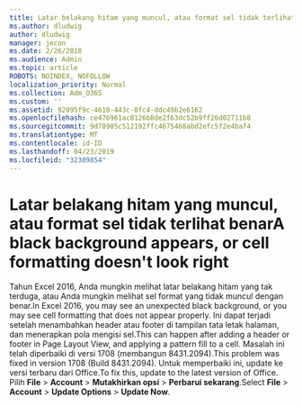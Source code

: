 ```yaml
---
title: Latar belakang hitam yang muncul, atau format sel tidak terlihat benar
ms.author: dludwig
author: dludwig
manager: jecon
ms.date: 2/26/2018
ms.audience: Admin
ms.topic: article
ROBOTS: NOINDEX, NOFOLLOW
localization_priority: Normal
ms.collection: Adm_O365
ms.custom: ''
ms.assetid: 92095f9c-4610-443c-8fc4-ddc49b2e6162
ms.openlocfilehash: ce476961ac8126b8de2f63dc52b9ff26d02711b8
ms.sourcegitcommit: 9d78905c512192ffc4675468abd2efc5f2e4baf4
ms.translationtype: MT
ms.contentlocale: id-ID
ms.lasthandoff: 04/23/2019
ms.locfileid: "32389854"
---
```

# <a name="a-black-background-appears-or-cell-formatting-doesnt-look-right"></a><span data-ttu-id="e752d-102">Latar belakang hitam yang muncul, atau format sel tidak terlihat benar</span><span class="sxs-lookup"><span data-stu-id="e752d-102">A black background appears, or cell formatting doesn't look right</span></span>

<span data-ttu-id="e752d-103">Tahun Excel 2016, Anda mungkin melihat latar belakang hitam yang tak terduga, atau Anda mungkin melihat sel format yang tidak muncul dengan benar.</span><span class="sxs-lookup"><span data-stu-id="e752d-103">In Excel 2016, you may see an unexpected black background, or you may see cell formatting that does not appear properly.</span></span> <span data-ttu-id="e752d-104">Ini dapat terjadi setelah menambahkan header atau footer di tampilan tata letak halaman, dan menerapkan pola mengisi sel.</span><span class="sxs-lookup"><span data-stu-id="e752d-104">This can happen after adding a header or footer in Page Layout View, and applying a pattern fill to a cell.</span></span> <span data-ttu-id="e752d-105">Masalah ini telah diperbaiki di versi 1708 (membangun 8431.2094).</span><span class="sxs-lookup"><span data-stu-id="e752d-105">This problem was fixed in version 1708 (Build 8431.2094).</span></span> <span data-ttu-id="e752d-106">Untuk memperbaiki ini, update ke versi terbaru dari Office.</span><span class="sxs-lookup"><span data-stu-id="e752d-106">To fix this, update to the latest version of Office.</span></span> <span data-ttu-id="e752d-107">Pilih **File** \> **Account** \> **Mutakhirkan opsi** \> **Perbarui sekarang**.</span><span class="sxs-lookup"><span data-stu-id="e752d-107">Select **File** \> **Account** \> **Update Options** \> **Update Now**.</span></span>
  

